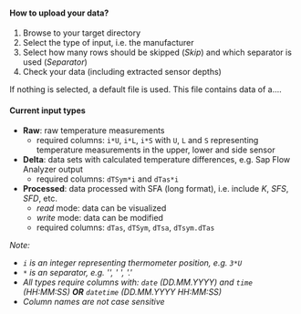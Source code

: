 #### How to upload your data?

1. Browse to your target directory
2. Select the type of input, i.e. the manufacturer
3. Select how many rows should be skipped (_Skip_) and which separator is used (_Separator_)
4. Check your data (including extracted sensor depths)

If nothing is selected, a default file is used. This file contains data of a....


#### Current input types

- **Raw**: raw temperature measurements
   + required columns: `i*U`, `i*L`, `i*S` with `U`, `L` and `S` representing temperature measurements in the upper, lower and side sensor
- **Delta**: data sets with calculated temperature differences, e.g. Sap Flow Analyzer output
   + required columns: `dTSym*i` and `dTas*i`
- **Processed**: data processed with SFA (long format), i.e. include _K_, _SFS_, _SFD_, etc.
   + _read_ mode: data can be visualized
   + _write_ mode: data can be modified
   + required columns: `dTas`, `dTSym`, `dTsa`, `dTsym.dTas`
   
_Note:_   
   + _`i` is an integer representing thermometer position, e.g. `3*U`_
   + _`*` is an separator, e.g. '', ' ', '.'_
   + _All types require columns with: `date` (DD.MM.YYYY) and `time` (HH:MM:SS) **OR** `datetime` (DD.MM.YYYY HH:MM:SS)_
   + _Column names are not case sensitive_

